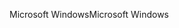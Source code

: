 <span data-ttu-id="c04cf-101">Microsoft Windows</span><span class="sxs-lookup"><span data-stu-id="c04cf-101">Microsoft Windows</span></span>
